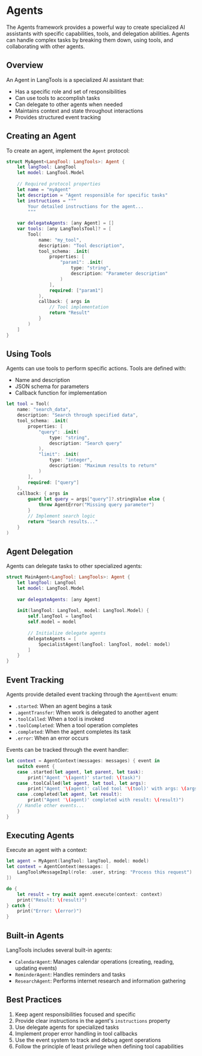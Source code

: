 # Agents

The Agents framework provides a powerful way to create specialized AI assistants with specific capabilities, tools, and delegation abilities. Agents can handle complex tasks by breaking them down, using tools, and collaborating with other agents.

## Overview

An Agent in LangTools is a specialized AI assistant that:
- Has a specific role and set of responsibilities
- Can use tools to accomplish tasks
- Can delegate to other agents when needed
- Maintains context and state throughout interactions
- Provides structured event tracking

## Creating an Agent

To create an agent, implement the `Agent` protocol:

```swift
struct MyAgent<LangTool: LangTools>: Agent {
    let langTool: LangTool
    let model: LangTool.Model
    
    // Required protocol properties
    let name = "myAgent"
    let description = "Agent responsible for specific tasks"
    let instructions = """
        Your detailed instructions for the agent...
        """
    
    var delegateAgents: [any Agent] = []
    var tools: [any LangToolsTool]? = [
        Tool(
            name: "my_tool",
            description: "Tool description",
            tool_schema: .init(
                properties: [
                    "param1": .init(
                        type: "string",
                        description: "Parameter description"
                    )
                ],
                required: ["param1"]
            ),
            callback: { args in
                // Tool implementation
                return "Result"
            }
        )
    ]
}
```

## Using Tools

Agents can use tools to perform specific actions. Tools are defined with:
- Name and description
- JSON schema for parameters
- Callback function for implementation

```swift
let tool = Tool(
    name: "search_data",
    description: "Search through specified data",
    tool_schema: .init(
        properties: [
            "query": .init(
                type: "string",
                description: "Search query"
            ),
            "limit": .init(
                type: "integer",
                description: "Maximum results to return"
            )
        ],
        required: ["query"]
    ),
    callback: { args in
        guard let query = args["query"]?.stringValue else {
            throw AgentError("Missing query parameter")
        }
        // Implement search logic
        return "Search results..."
    }
)
```

## Agent Delegation

Agents can delegate tasks to other specialized agents:

```swift
struct MainAgent<LangTool: LangTools>: Agent {
    let langTool: LangTool
    let model: LangTool.Model
    
    var delegateAgents: [any Agent]
    
    init(langTool: LangTool, model: LangTool.Model) {
        self.langTool = langTool
        self.model = model
        
        // Initialize delegate agents
        delegateAgents = [
            SpecialistAgent(langTool: langTool, model: model)
        ]
    }
}
```

## Event Tracking

Agents provide detailed event tracking through the `AgentEvent` enum:

- `.started`: When an agent begins a task
- `.agentTransfer`: When work is delegated to another agent
- `.toolCalled`: When a tool is invoked
- `.toolCompleted`: When a tool operation completes
- `.completed`: When the agent completes its task
- `.error`: When an error occurs

Events can be tracked through the event handler:

```swift
let context = AgentContext(messages: messages) { event in
    switch event {
    case .started(let agent, let parent, let task):
        print("Agent '\(agent)' started: \(task)")
    case .toolCalled(let agent, let tool, let args):
        print("Agent '\(agent)' called tool '\(tool)' with args: \(args)")
    case .completed(let agent, let result):
        print("Agent '\(agent)' completed with result: \(result)")
    // Handle other events...
    }
}
```

## Executing Agents

Execute an agent with a context:

```swift
let agent = MyAgent(langTool: langTool, model: model)
let context = AgentContext(messages: [
    LangToolsMessageImpl(role: .user, string: "Process this request")
])

do {
    let result = try await agent.execute(context: context)
    print("Result: \(result)")
} catch {
    print("Error: \(error)")
}
```

## Built-in Agents

LangTools includes several built-in agents:

- `CalendarAgent`: Manages calendar operations (creating, reading, updating events)
- `ReminderAgent`: Handles reminders and tasks
- `ResearchAgent`: Performs internet research and information gathering

## Best Practices

1. Keep agent responsibilities focused and specific
2. Provide clear instructions in the agent's `instructions` property
3. Use delegate agents for specialized tasks
4. Implement proper error handling in tool callbacks
5. Use the event system to track and debug agent operations
6. Follow the principle of least privilege when defining tool capabilities
